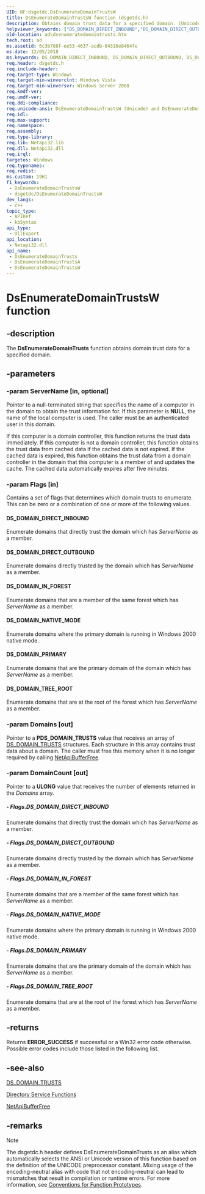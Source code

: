```yaml
---
UID: NF:dsgetdc.DsEnumerateDomainTrustsW
title: DsEnumerateDomainTrustsW function (dsgetdc.h)
description: Obtains domain trust data for a specified domain. (Unicode)
helpviewer_keywords: ["DS_DOMAIN_DIRECT_INBOUND","DS_DOMAIN_DIRECT_OUTBOUND","DS_DOMAIN_IN_FOREST","DS_DOMAIN_NATIVE_MODE","DS_DOMAIN_PRIMARY","DS_DOMAIN_TREE_ROOT","DsEnumerateDomainTrusts","DsEnumerateDomainTrusts function [Active Directory]","DsEnumerateDomainTrustsA","DsEnumerateDomainTrustsW","_glines_dsenumeratedomaintrusts","ad.dsenumeratedomaintrusts","dsgetdc/DsEnumerateDomainTrusts","dsgetdc/DsEnumerateDomainTrustsA","dsgetdc/DsEnumerateDomainTrustsW"]
old-location: ad\dsenumeratedomaintrusts.htm
tech.root: ad
ms.assetid: 6c3b788f-ee53-4637-acdb-04316e8464fe
ms.date: 12/05/2018
ms.keywords: DS_DOMAIN_DIRECT_INBOUND, DS_DOMAIN_DIRECT_OUTBOUND, DS_DOMAIN_IN_FOREST, DS_DOMAIN_NATIVE_MODE, DS_DOMAIN_PRIMARY, DS_DOMAIN_TREE_ROOT, DsEnumerateDomainTrusts, DsEnumerateDomainTrusts function [Active Directory], DsEnumerateDomainTrustsA, DsEnumerateDomainTrustsW, _glines_dsenumeratedomaintrusts, ad.dsenumeratedomaintrusts, dsgetdc/DsEnumerateDomainTrusts, dsgetdc/DsEnumerateDomainTrustsA, dsgetdc/DsEnumerateDomainTrustsW
req.header: dsgetdc.h
req.include-header: 
req.target-type: Windows
req.target-min-winverclnt: Windows Vista
req.target-min-winversvr: Windows Server 2008
req.kmdf-ver: 
req.umdf-ver: 
req.ddi-compliance: 
req.unicode-ansi: DsEnumerateDomainTrustsW (Unicode) and DsEnumerateDomainTrustsA (ANSI)
req.idl: 
req.max-support: 
req.namespace: 
req.assembly: 
req.type-library: 
req.lib: Netapi32.lib
req.dll: Netapi32.dll
req.irql: 
targetos: Windows
req.typenames: 
req.redist: 
ms.custom: 19H1
f1_keywords:
 - DsEnumerateDomainTrustsW
 - dsgetdc/DsEnumerateDomainTrustsW
dev_langs:
 - c++
topic_type:
 - APIRef
 - kbSyntax
api_type:
 - DllExport
api_location:
 - Netapi32.dll
api_name:
 - DsEnumerateDomainTrusts
 - DsEnumerateDomainTrustsA
 - DsEnumerateDomainTrustsW
---
```


# DsEnumerateDomainTrustsW function


## -description

The <b>DsEnumerateDomainTrusts</b> function obtains domain trust data for a specified domain.

## -parameters

### -param ServerName [in, optional]

Pointer to a null-terminated string that specifies the name of a computer in the domain to obtain the trust information for. If this parameter is <b>NULL</b>, the name of the local computer is used. The caller must be an authenticated user in this domain.

If this computer is a domain controller, this function returns the trust data immediately. If this computer is not a domain controller, this function  obtains the trust data  from cached data if the cached data is not expired. If the cached data is expired, this function obtains the trust data from a domain controller in the domain that this computer is a member of and updates the cache. The cached data automatically expires after five minutes.

### -param Flags [in]

Contains a set of flags that determines which domain trusts to enumerate. This can be zero or a combination of one or more of the following values.



#### DS_DOMAIN_DIRECT_INBOUND

Enumerate domains that directly trust the domain which has <i>ServerName</i> as a member.



#### DS_DOMAIN_DIRECT_OUTBOUND

Enumerate domains directly trusted by the domain which has <i>ServerName</i> as a member.



#### DS_DOMAIN_IN_FOREST

Enumerate domains that are a member of the same forest which has <i>ServerName</i> as a member.



#### DS_DOMAIN_NATIVE_MODE

Enumerate domains where the primary domain is running in Windows 2000 native mode.



#### DS_DOMAIN_PRIMARY

Enumerate domains that are the primary domain of the domain which has <i>ServerName</i> as a member.



#### DS_DOMAIN_TREE_ROOT

Enumerate domains that are at the root of the forest which has <i>ServerName</i> as a member.

### -param Domains [out]

Pointer to a <b>PDS_DOMAIN_TRUSTS</b> value that receives an array of <a href="/windows/desktop/api/dsgetdc/ns-dsgetdc-ds_domain_trustsa">DS_DOMAIN_TRUSTS</a> structures. Each structure in this array contains trust data about a domain. The caller must free this memory when it is no longer required by calling <a href="/windows/desktop/api/lmapibuf/nf-lmapibuf-netapibufferfree">NetApiBufferFree</a>.

### -param DomainCount [out]

Pointer to a <b>ULONG</b> value that receives the number of elements returned in the <i>Domains</i> array.


##### - Flags.DS_DOMAIN_DIRECT_INBOUND

Enumerate domains that directly trust the domain which has <i>ServerName</i> as a member.


##### - Flags.DS_DOMAIN_DIRECT_OUTBOUND

Enumerate domains directly trusted by the domain which has <i>ServerName</i> as a member.


##### - Flags.DS_DOMAIN_IN_FOREST

Enumerate domains that are a member of the same forest which has <i>ServerName</i> as a member.


##### - Flags.DS_DOMAIN_NATIVE_MODE

Enumerate domains where the primary domain is running in Windows 2000 native mode.


##### - Flags.DS_DOMAIN_PRIMARY

Enumerate domains that are the primary domain of the domain which has <i>ServerName</i> as a member.


##### - Flags.DS_DOMAIN_TREE_ROOT

Enumerate domains that are at the root of the forest which has <i>ServerName</i> as a member.

## -returns

Returns <b>ERROR_SUCCESS</b> if successful or a Win32 error code otherwise. Possible error codes include those listed in the following list.

## -see-also

<a href="/windows/desktop/api/dsgetdc/ns-dsgetdc-ds_domain_trustsa">DS_DOMAIN_TRUSTS</a>



<a href="/windows/desktop/AD/directory-service-functions">Directory Service
    Functions</a>



<a href="/windows/desktop/api/lmapibuf/nf-lmapibuf-netapibufferfree">NetApiBufferFree</a>

## -remarks

> [!NOTE]
> The dsgetdc.h header defines DsEnumerateDomainTrusts as an alias which automatically selects the ANSI or Unicode version of this function based on the definition of the UNICODE preprocessor constant. Mixing usage of the encoding-neutral alias with code that not encoding-neutral can lead to mismatches that result in compilation or runtime errors. For more information, see [Conventions for Function Prototypes](/windows/win32/intl/conventions-for-function-prototypes).
